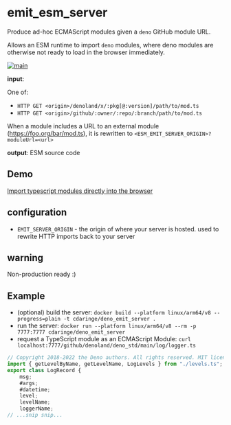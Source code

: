 # emit_esm_server

Produce ad-hoc ECMAScript modules given a `deno` GitHub module URL.

Allows an ESM runtime to import `deno` modules, where deno modules are otherwise
not ready to load in the browser immediately.

[![main](https://github.com/cdaringe/deno-emit-esm-server/actions/workflows/main.yml/badge.svg)](https://github.com/cdaringe/deno-emit-esm-server/actions/workflows/main.yml)

**input**:

One of:

- `HTTP GET <origin>/denoland/x/:pkg[@:version]/path/to/mod.ts`
- `HTTP GET <origin>/github/:owner/:repo/:branch/path/to/mod.ts`

When a module includes a URL to an external module (https://foo.org/bar/mod.ts),
it is rewritten to `<ESM_EMIT_SERVER_ORIGIN>?moduleUrl=<url>`

**output**: ESM source code

## Demo

[Import typescript modules directly into the browser](https://observablehq.com/@cdaringe/import-deno-modules-into-the-browser-with-esm_emit_server)

## configuration

- `EMIT_SERVER_ORIGIN` - the origin of where your server is hosted. used to
  rewrite HTTP imports back to your server

## warning

Non-production ready :)

## Example

- (optional) build the server:
  `docker build --platform linux/arm64/v8 --progress=plain -t cdaringe/deno_emit_server .`
- run the server:
  `docker run --platform linux/arm64/v8 --rm -p 7777:7777 cdaringe/deno_emit_server`
- request a TypeScript module as an ECMAScript Module:
  `curl localhost:7777/github/denoland/deno_std/main/log/logger.ts`

```js
// Copyright 2018-2022 the Deno authors. All rights reserved. MIT license.
import { getLevelByName, getLevelName, LogLevels } from "./levels.ts";
export class LogRecord {
    msg;
    #args;
    #datetime;
    level;
    levelName;
    loggerName;
// ...snip snip...
```
